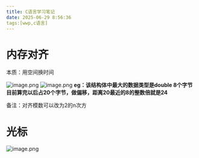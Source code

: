 ```yaml
---
title: C语言学习笔记
date: 2025-06-29 8:56:36
tags:[wwp,c语言]
---
```


# 内存对齐
本质：用空间换时间

![image.png](https://raw.gitcode.com/user-images/assets/5027920/73fa2315-5683-4c70-8109-8fd8cedb1dcd/image.png 'image.png')
![image.png](https://raw.gitcode.com/user-images/assets/5027920/8c94445b-4d76-4e95-a2c1-e06f4e48adc4/image.png 'image.png')
**eg：该结构体中最大的数据类型是double 8个字节 目前算完以后占20个字节，做偏移，距离20最近的8的整数倍就是24**

备注：对齐模数可以改为2的n次方

# 光标
![image.png](https://raw.gitcode.com/user-images/assets/5027920/12cbde89-8a83-4c40-bcc8-81196e54e24f/image.png 'image.png')